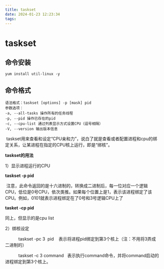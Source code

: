 ```yaml
---
title: taskset
date: 2024-01-23 12:23:34
tags:
---
```

# taskset
命令安装
----

```text-plain
yum install util-linux -y
```

命令格式
----

```text-plain
语法格式：taskset [options] -p [mask] pid
参数选项：
-a, --all-tasks 操作所有的任务线程
-p, --pid 操作已存在的pid
-c, --cpu-list 通过列表显示方式设置CPU（逗号相隔）
-V, --version 输出版本信息
```

 taskset用来查看和设定“CPU亲和力”，说白了就是查看或者配置进程和cpu的绑定关系，让某进程在指定的CPU核上运行，即是“绑核”。

**taskset的用法**

1）显示进程运行的CPU

**taskset -p pid**

 注意，此命令返回的是十六进制的，转换成二进制后，每一位对应一个逻辑CPU，低位是0号CPU，依次类推。如果每个位置上是1，表示该进程绑定了该CPU。例如，0101就表示进程绑定在了0号和3号逻辑CPU上了

**tasket -cp pid**

同上，但显示的是cpu list

2）绑核设定

           taskset -pc 3  pid    表示将进程pid绑定到第3个核上（注：不用将3弄成二进制的）

           taskset -c 3 command   表示执行command命令，并将command启动的进程绑定到第3个核上。